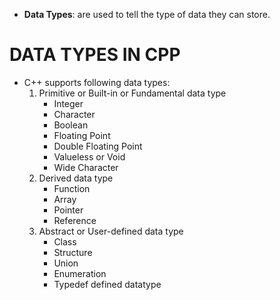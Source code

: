 - **Data Types**: are used to tell the type of data they can store.

# DATA TYPES IN CPP
- C++ supports following data types:
    1. Primitive or Built-in or Fundamental data type
        - Integer
        - Character
        - Boolean
        - Floating Point
        - Double Floating Point
        - Valueless or Void
        - Wide Character
    2. Derived data type
        - Function
        - Array
        - Pointer
        - Reference
    3. Abstract or User-defined data type
        - Class
        - Structure
        - Union
        - Enumeration
        - Typedef defined datatype
